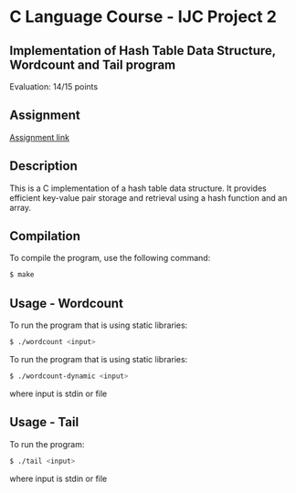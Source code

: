 # C Language Course - IJC Project 2

## Implementation of Hash Table Data Structure, Wordcount and Tail program
Evaluation: 14/15 points

## Assignment
[Assignment link](https://github.com/kezniklm/IJC_project2/blob/main/Assignment.pdf)

## Description
This is a C implementation of a hash table data structure. It provides efficient key-value pair storage and retrieval using a hash function and an array.

## Compilation
To compile the program, use the following command:
```bash
$ make
```

## Usage - Wordcount
To run the program that is using static libraries:
```bash
$ ./wordcount <input>
```
To run the program that is using static libraries:
```bash
$ ./wordcount-dynamic <input>
```
where input is stdin or file

## Usage - Tail
To run the program:
```bash
$ ./tail <input>
```
where input is stdin or file
